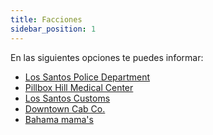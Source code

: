 ```yaml
---
title: Facciones
sidebar_position: 1
---
```


En las siguientes opciones te puedes informar:
<!-- ## Normativa de Facciones -->

- [Los Santos Police Department](./code-lspd/index.md)
- [Pillbox Hill Medical Center](./code-phmc/index.md)
- [Los Santos Customs](./code-lsc/index.md)
- [Downtown Cab Co.](./code-dcc/index.md)
- [Bahama mama's](./code-bm/index.md)
